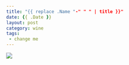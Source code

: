 ```yaml
---
title: "{{ replace .Name "-" " " | title }}"
date: {{ .Date }}
layout: post
category: wine
tags:
 - change me
---
```


![](/images/wine/)

